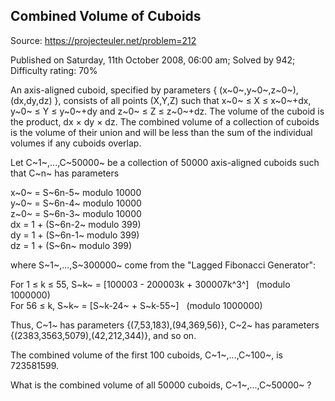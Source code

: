 Combined Volume of Cuboids
--------------------------

Source: https://projecteuler.net/problem=212

Published on Saturday, 11th October 2008, 06:00 am; Solved by 942;
Difficulty rating: 70%

An axis-aligned cuboid, specified by parameters { (x~0~,y~0~,z~0~),
(dx,dy,dz) }, consists of all points (X,Y,Z) such that x~0~ ≤ X ≤
x~0~+dx, y~0~ ≤ Y ≤ y~0~+dy and z~0~ ≤ Z ≤ z~0~+dz. The volume of the
cuboid is the product, dx × dy × dz. The combined volume of a collection
of cuboids is the volume of their union and will be less than the sum of
the individual volumes if any cuboids overlap.

Let C~1~,...,C~50000~ be a collection of 50000 axis-aligned cuboids such
that C~n~ has parameters

x~0~ = S~6n-5~ modulo 10000\
y~0~ = S~6n-4~ modulo 10000\
z~0~ = S~6n-3~ modulo 10000\
dx = 1 + (S~6n-2~ modulo 399)\
dy = 1 + (S~6n-1~ modulo 399)\
dz = 1 + (S~6n~ modulo 399)

where S~1~,...,S~300000~ come from the "Lagged Fibonacci Generator":

For 1 ≤ k ≤ 55, S~k~ = [100003 - 200003k + 300007k^3^]   (modulo
1000000)\
For 56 ≤ k, S~k~ = [S~k-24~ + S~k-55~]   (modulo 1000000)

Thus, C~1~ has parameters {(7,53,183),(94,369,56)}, C~2~ has parameters
{(2383,3563,5079),(42,212,344)}, and so on.

The combined volume of the first 100 cuboids, C~1~,...,C~100~, is
723581599.

What is the combined volume of all 50000 cuboids, C~1~,...,C~50000~ ?
